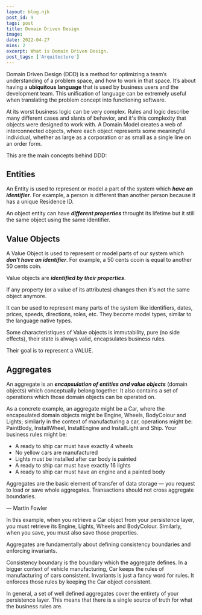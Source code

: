 ```yaml
---
layout: blog.njk
post_id: 9
tags: post
title: Domain Driven Design
image: 
date: 2022-04-27
mins: 2
excerpt: What is Domain Driven Design.
post_tags: ['Arquitecture']
---
```


Domain Driven Design (DDD) is a method for optimizing a team’s understanding of a problem space, and how to work in that space. It’s about having a **ubiquitous language** that is used by business users and the development team. This unification of language can be extremely useful when translating the problem concept into functioning software.

At its worst business logic can be very complex. Rules and logic describe many different cases and slants of behavior, and it's this complexity that objects were designed to work with. A Domain Model creates a web of interconnected objects, where each object represents some meaningful individual, whether as large as a corporation or as small as a single line on an order form.

This are the main concepts behind DDD:

## Entities

An Entity is used to represent or model a part of the system which ***have an identifier***. For example, a person is different than another person because it has a unique Residence ID.

An object entity can have ***different properties*** throught its lifetime but it still the same object using the same identifier.

## Value Objects

A Value Object is used to represent or model parts of our system which ***don't have an identifier***. For example, a 50 cents ccoin is equal to another 50 cents coin.

Value objects are ***identified by their properties***. 

If any property (or a value of its attributes) changes then it's not the same object anymore.

It can be used to represent many parts of the system like identifiers, dates, prices, speeds, directions, roles, etc. They become model types, similar to the language native types.

Some characteristiques of Value objects is immutability, pure (no side effects), their state is always valid, encapsulates business rules.

Their goal is to represent a VALUE.

## Aggregates 

An aggregate is an ***encapsulation of entities and value objects*** (domain objects) which conceptually belong together. It also contains a set of operations which those domain objects can be operated on.

As a concrete example, an aggregate might be a Car, where the encapsulated domain objects might be Engine, Wheels, BodyColour and Lights; similarly in the context of manufacturing a car, operations might be: PaintBody, InstallWheel, InstallEngine and InstallLight and Ship. Your business rules might be:

- A ready to ship car must have exactly 4 wheels
- No yellow cars are manufactured
- Lights must be installed after car body is painted
- A ready to ship car must have exactly 16 lights
- A ready to ship car must have an engine and a painted body

Aggregates are the basic element of transfer of data storage — you request to load or save whole aggregates. Transactions should not cross aggregate boundaries.

— Martin Fowler

In this example, when you retrieve a Car object from your persistence layer, you must retrieve its Engine, Lights, Wheels and BodyColour. Similarly, when you save, you must also save those properties.

Aggregates are fundamentally about defining consistency boundaries and enforcing invariants.

Consistency boundary is the boundary which the aggregate defines. In a bigger context of vehicle manufacturing, Car keeps the rules of manufacturing of cars consistent. Invariants is just a fancy word for rules. It enforces those rules by keeping the Car object consistent. 

In general, a set of well defined aggregates cover the entirety of your persistence layer. This means that there is a single source of truth for what the business rules are.